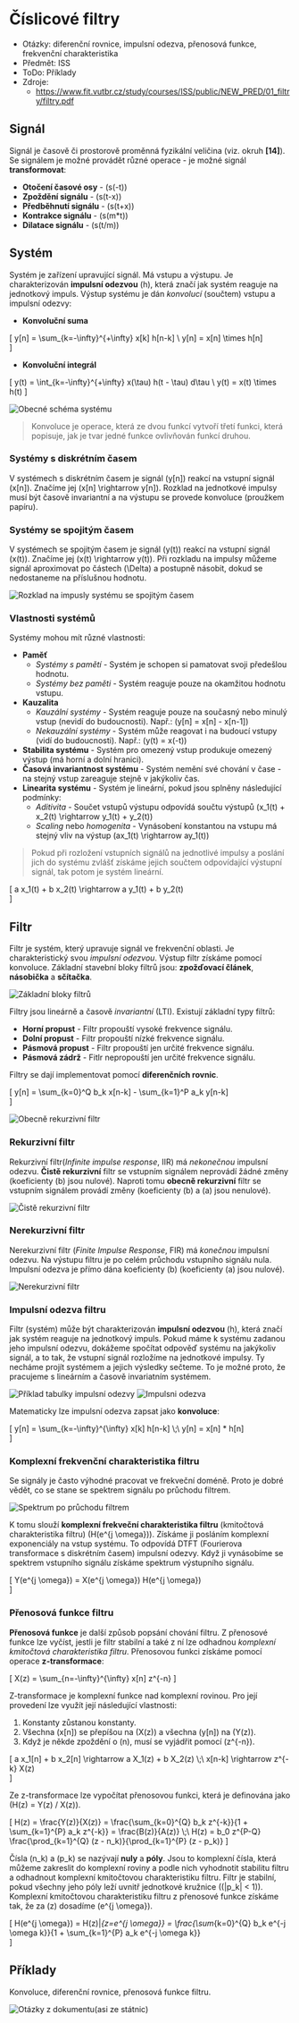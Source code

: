 # Číslicové filtry
- Otázky: diferenční rovnice, impulsní odezva, přenosová funkce, frekvenční charakteristika
- Předmět: ISS
- ToDo: Příklady
- Zdroje:
    - https://www.fit.vutbr.cz/study/courses/ISS/public/NEW_PRED/01_filtry/filtry.pdf

## Signál
Signál je časově či prostorově proměnná fyzikální veličina (viz. okruh __[14]__). Se signálem je možné provádět různé operace - je možné signál __transformovat__:
- __Otočení časové osy__ - \(s(-t)\)
- __Zpoždění signálu__ - \(s(t-x)\)
- __Předběhnutí signálu__ - \(s(t+x)\)
- __Kontrakce signálu__ - \(s(m*t)\)
- __Dilatace signálu__ - \(s(t/m)\)

## Systém
Systém je zařízení upravující signál. Má vstupu a výstupu. Je charakterizován __impulsní odezvou__ \(h\), která značí jak systém reaguje na jednotkový impuls. Výstup systému je dán _konvolucí_ (součtem) vstupu a impulsní odezvy:
- __Konvoluční suma__

\[
    y[n] = \sum_{k=-\infty}^{+\infty} x[k] h[n-k] \\
    y[n] = x[n] \times h[n]    
\]

- __Konvoluční integrál__

\[
    y(t) = \int_{k=-\infty}^{+\infty} x(\tau) h(t - \tau) d\tau \\
    y(t) = x(t) \times h(t)
\]

![Obecné schéma systému](/Images/15/obecne_schema_systemu.png)

> Konvoluce je operace, která ze dvou funkcí vytvoří třetí funkci, která popisuje, jak je tvar jedné funkce ovlivňován funkcí druhou.

### Systémy s diskrétním časem
V systémech s diskrétním časem je signál \(y[n]\) reakcí na vstupní signál \(x[n]\). Značíme jej \(x[n] \rightarrow y[n]\). Rozklad na jednotkové impulsy musí být časově invariantní a na výstupu se provede konvoluce (proužkem papíru).

### Systémy se spojitým časem
V systémech se spojitým časem je signál \(y(t)\) reakcí na vstupní signál \(x(t)\). Značíme jej \(x(t) \rightarrow y(t)\). Při rozkladu na impulsy můžeme signál aproximovat po částech \(\Delta\) a postupně násobit, dokud se nedostaneme na příslušnou hodnotu. 

![Rozklad na impusly systému se spojitým časem](/Images/15/rozklad_na_impulsy.png)

### Vlastnosti systémů
Systémy mohou mít různé vlastnosti:
- __Paměť__
    - _Systémy s pamětí_ - Systém je schopen si pamatovat svoji předešlou hodnotu.
    - _Systémy bez paměti_ - Systém reaguje pouze na okamžitou hodnotu vstupu.
- __Kauzalita__
    - _Kauzální systémy_ - Systém reaguje pouze na současný nebo minulý vstup (nevidí do budoucnosti). Např.: \(y[n] = x[n] - x[n-1]\)
    - _Nekauzální systémy_ - Systém může reagovat i na budoucí vstupy (vidí do budoucnosti). Např.: \(y(t) = x(-t)\)
- __Stabilita systému__ - Systém pro omezený vstup produkuje omezený výstup (má horní a dolní hranici).
- __Časová invariantnost systému__ - Systém nemění své chování v čase - na stejný vstup zareaguje stejně v jakýkoliv čas.
- __Linearita systému__ - Systém je lineární, pokud jsou splněny následující podmínky:
    - _Aditivita_ - Součet vstupů výstupu odpovídá součtu výstupů \(x_1(t) + x_2(t) \rightarrow y_1(t) + y_2(t)\)
    - _Scaling_ nebo _homogenita_ - Vynásobení konstantou na vstupu má stejný vliv na výstup \(ax_1(t) \rightarrow ay_1(t)\)
> Pokud při rozložení vstupních signálů na jednotlivé impulsy a poslání jich do systému zvlášť získáme jejich součtem odpovídající výstupní signál, tak potom je systém lineární.

\[
    a x_1(t) + b x_2(t) \rightarrow a y_1(t) + b y_2(t)    
\]

## Filtr
Filtr je systém, který upravuje signál ve frekvenční oblasti. Je charakteristický svou _impulsní odezvou_. Výstup filtr získáme pomocí konvoluce. Základní stavební bloky filtrů jsou: __zpožďovací článek__, __násobička__ a __sčítačka__.

![Základní bloky filtrů](/Images/15/prvky_filtru.png)

Filtry jsou lineárně a časově _invariantní_ (LTI). Existují základní typy filtrů: 
- __Horní propust__ - Filtr propouští vysoké frekvence signálu.
- __Dolní propust__ - Filtr propouští nízké frekvence signálu.
- __Pásmová propust__ - Filtr propouští jen určité frekvence signálu.
- __Pásmová zádrž__ - Fitlr nepropouští jen určité frekvence signálu.

Filtry se dají implementovat pomocí __diferenčních rovnic__.

\[
    y[n] = \sum_{k=0}^Q b_k x[n-k] - \sum_{k=1}^P a_k y[n-k]    
\]

![Obecně rekurzivní filtr](/Images/15/obecny_rekurzivni_filtr.png)

### Rekurzivní filtr
Rekurzivní filtr(_Infinite impulse response_, IIR) má _nekonečnou_ impulsní odezvu. __Čistě rekurzivní__ filtr se vstupním signálem neprovádí žádné změny (koeficienty \(b\) jsou nulové). Naproti tomu __obecně rekurzivní__ filtr se vstupním signálem provádí změny (koeficienty \(b\) a \(a\) jsou nenulové).

![Čistě rekurzivní filtr](/Images/15/cisty_rekurzivni_filtr.png)

### Nerekurzivní filtr
Nerekurzivní filtr (_Finite Impulse Response_, FIR) má _konečnou_ impulsní odezvu. Na výstupu filtru je po celém průchodu vstupního signálu nula. Impulsní odezva je přímo dána koeficienty \(b\) (koeficienty \(a\) jsou nulové). 

![Nerekurzivní filtr](/Images/15/nerekurzivni_filtr.png)

### Impulsní odezva filtru
Filtr (systém) může být charakterizován __impulsní odezvou__ \(h\), která značí jak systém reaguje na jednotkový impuls. Pokud máme k systému zadanou jeho impulsní odezvu, dokážeme spočítat odpověď systému na jakýkoliv signál, a to tak, že vstupní signál rozložíme na jednotkové impulsy. Ty necháme projít systémem a jejich výsledky sečteme. To je možné proto, že pracujeme s lineárním a časově invariatním systémem.

![Příklad tabulky impulsní odezvy](/Images/15/tabulky_impulsni_odezvy.png)
![Impulsni odezva](/Images/15/impulsni_odezva.png)

Matematicky lze impulsní odezva zapsat jako __konvoluce__:

\[
    y[n] = \sum_{k=-\infty}^{\infty} x[k] h[n-k] \\\;\\
    y[n] = x[n] * h[n]    
\]

### Komplexní frekvenční charakteristika filtru
Se signály je často výhodné pracovat ve frekveční doméně. Proto je dobré vědět, co se stane se spektrem signálu po průchodu filtrem.

![Spektrum po průchodu filtrem](/Images/15/spektrum.png)

K tomu slouží __komplexní frekveční charakteristika filtru__ (kmitočtová charakteristika filtru) \(H(e^{j \omega})\). Získáme ji posláním komplexní exponenciály na vstup systému. To odpovídá DTFT (Fourierova transformace s diskrétním časem) impulsní odezvy. Když ji vynásobíme se spektrem vstupního signálu získáme spektrum výstupního signálu.

\[
    Y(e^{j \omega}) = X(e^{j \omega}) H(e^{j \omega})    
\]

### Přenosová funkce filtru
__Přenosová funkce__ je další způsob popsání chování filtru. Z přenosové funkce lze vyčíst, jestli je filtr stabilní a také z ní lze odhadnou _komplexní kmitočtová charakteristika filtru_. Přenosovou funkci získáme pomocí operace __z-transformace__:

\[
    X(z) = \sum_{n=-\infty}^{\infty} x[n] z^{-n} 
\]

Z-transformace je komplexní funkce nad komplexní rovinou. Pro její provedení lze využít její následující vlastnosti:
1. Konstanty zůstanou konstanty.
2. Všechna \(x[n]\) se přepíšou na \(X(z)\) a všechna \(y[n]\) na \(Y(z)\).
3. Když je někde zpoždění o \(n\), musí se vyjádřit pomocí \(z^{-n}\).

\[
    a x_1[n] + b x_2[n] \rightarrow a X_1(z) + b X_2(z) \\\;\\
    x[n-k] \rightarrow z^{-k} X(z)   
\]

Ze z-transformace lze vypočítat přenosovou funkci, která je definována jako \(H(z) = Y(z) / X(z)\).

\[
    H(z) = \frac{Y(z)}{X(z)} = \frac{\sum_{k=0}^{Q} b_k z^{-k}}{1 + \sum_{k=1}^{P} a_k z^{-k}} = \frac{B(z)}{A(z)} \\\;\\
    H(z) = b_0 z^{P-Q} \frac{\prod_{k=1}^{Q} (z - n_k)}{\prod_{k=1}^{P} (z - p_k)}
\]

Čísla \(n_k\) a \(p_k\) se nazývají __nuly__ a __póly__. Jsou to komplexní čísla, která můžeme zakreslit do komplexní roviny a podle nich vyhodnotit stabilitu filtru a odhadnout komplexní kmitočtovou charakteristiku filtru. Filtr je stabilní, pokud všechny jeho póly leží uvnitř jednotkové kružnice (\(|p_k| < 1\)). Komplexní kmitočtovou charakteristiku filtru z přenosové funkce získáme tak, že za \(z\) dosadíme \(e^{j \omega}\).

\[
    H(e^{j \omega}) = H(z)|_{z=e^{j \omega}} = \frac{\sum_{k=0}^{Q} b_k e^{-j \omega k}}{1 + \sum_{k=1}^{P} a_k e^{-j \omega k}}    
\]

## Příklady
Konvoluce, diferenční rovnice, přenosová funkce filtru.

![Otázky z dokumentu(asi ze státnic)](./Images/15/otazky_ze_statnic.png)